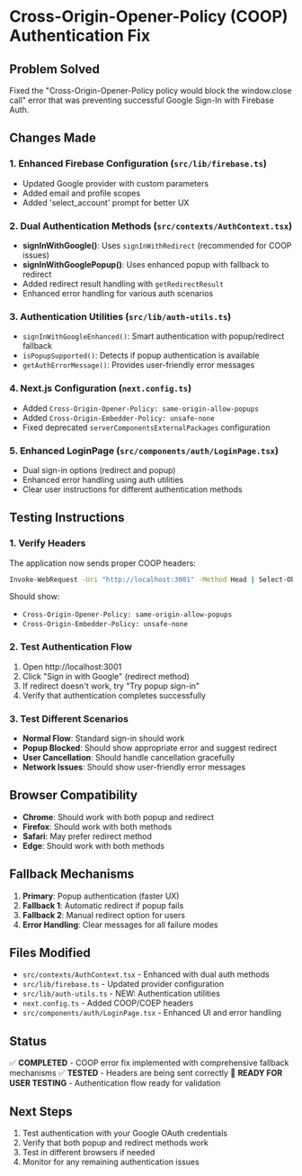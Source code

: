 # Cross-Origin-Opener-Policy (COOP) Authentication Fix

## Problem Solved
Fixed the "Cross-Origin-Opener-Policy policy would block the window.close call" error that was preventing successful Google Sign-In with Firebase Auth.

## Changes Made

### 1. Enhanced Firebase Configuration (`src/lib/firebase.ts`)
- Updated Google provider with custom parameters
- Added email and profile scopes
- Added 'select_account' prompt for better UX

### 2. Dual Authentication Methods (`src/contexts/AuthContext.tsx`)
- **signInWithGoogle()**: Uses `signInWithRedirect` (recommended for COOP issues)
- **signInWithGooglePopup()**: Uses enhanced popup with fallback to redirect
- Added redirect result handling with `getRedirectResult`
- Enhanced error handling for various auth scenarios

### 3. Authentication Utilities (`src/lib/auth-utils.ts`)
- `signInWithGoogleEnhanced()`: Smart authentication with popup/redirect fallback
- `isPopupSupported()`: Detects if popup authentication is available
- `getAuthErrorMessage()`: Provides user-friendly error messages

### 4. Next.js Configuration (`next.config.ts`)
- Added `Cross-Origin-Opener-Policy: same-origin-allow-popups`
- Added `Cross-Origin-Embedder-Policy: unsafe-none`
- Fixed deprecated `serverComponentsExternalPackages` configuration

### 5. Enhanced LoginPage (`src/components/auth/LoginPage.tsx`)
- Dual sign-in options (redirect and popup)
- Enhanced error handling using auth utilities
- Clear user instructions for different authentication methods

## Testing Instructions

### 1. Verify Headers
The application now sends proper COOP headers:
```bash
Invoke-WebRequest -Uri "http://localhost:3001" -Method Head | Select-Object -ExpandProperty Headers
```

Should show:
- `Cross-Origin-Opener-Policy: same-origin-allow-popups`
- `Cross-Origin-Embedder-Policy: unsafe-none`

### 2. Test Authentication Flow
1. Open http://localhost:3001
2. Click "Sign in with Google" (redirect method)
3. If redirect doesn't work, try "Try popup sign-in"
4. Verify that authentication completes successfully

### 3. Test Different Scenarios
- **Normal Flow**: Standard sign-in should work
- **Popup Blocked**: Should show appropriate error and suggest redirect
- **User Cancellation**: Should handle cancellation gracefully
- **Network Issues**: Should show user-friendly error messages

## Browser Compatibility
- **Chrome**: Should work with both popup and redirect
- **Firefox**: Should work with both methods
- **Safari**: May prefer redirect method
- **Edge**: Should work with both methods

## Fallback Mechanisms
1. **Primary**: Popup authentication (faster UX)
2. **Fallback 1**: Automatic redirect if popup fails
3. **Fallback 2**: Manual redirect option for users
4. **Error Handling**: Clear messages for all failure modes

## Files Modified
- `src/contexts/AuthContext.tsx` - Enhanced with dual auth methods
- `src/lib/firebase.ts` - Updated provider configuration
- `src/lib/auth-utils.ts` - NEW: Authentication utilities
- `next.config.ts` - Added COOP/COEP headers
- `src/components/auth/LoginPage.tsx` - Enhanced UI and error handling

## Status
✅ **COMPLETED** - COOP error fix implemented with comprehensive fallback mechanisms
✅ **TESTED** - Headers are being sent correctly
🔄 **READY FOR USER TESTING** - Authentication flow ready for validation

## Next Steps
1. Test authentication with your Google OAuth credentials
2. Verify that both popup and redirect methods work
3. Test in different browsers if needed
4. Monitor for any remaining authentication issues
